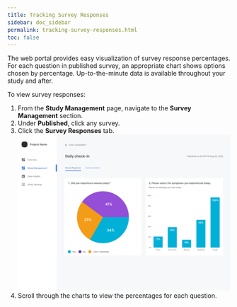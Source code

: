 ```yaml
---
title: Tracking Survey Responses
sidebar: doc_sidebar
permalink: tracking-survey-responses.html
toc: false
---
```


The web portal provides easy visualization of survey response percentages. For each question in published survey, an appropriate chart shows options chosen by percentage. Up-to-the-minute data is available throughout your study and after.

To view survey responses:

1. From the **Study Management** page, navigate to the **Survey Management** section.
2. Under **Published**, click any survey.
3. Click the **Survey Responses** tab.
    ![tracking-survey-responses](../../images/tracking-survey-responses.png)
4. Scroll through the charts to view the percentages for each question.
